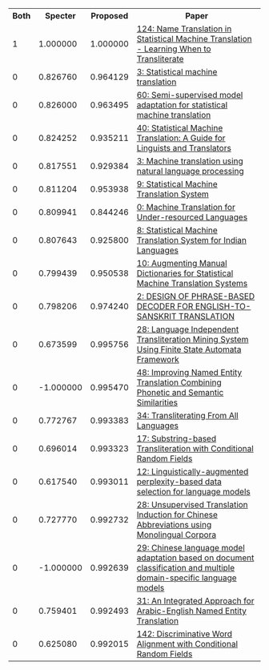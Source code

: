 <html><table><tr>
<th>Both</th>
<th>Specter</th>
<th>Proposed</th>
<th>Paper</th>
</tr>
<tr>
<td>1</td>
<td>1.000000</td>
<td>1.000000</td>
<td><a href="https://www.semanticscholar.org/paper/7e987654eae5f1b216e2c549c4390742bfc758e2">124: Name Translation in Statistical Machine Translation - Learning When to Transliterate</a></td>
</tr>
<tr>
<td>0</td>
<td>0.826760</td>
<td>0.964129</td>
<td><a href="https://www.semanticscholar.org/paper/145cb420bda5e87f34b9d0249d42a2ea01e5b390">3: Statistical machine translation</a></td>
</tr>
<tr>
<td>0</td>
<td>0.826000</td>
<td>0.963495</td>
<td><a href="https://www.semanticscholar.org/paper/d6915e14ebe9a133588b8b12522dce77931cf8d1">60: Semi-supervised model adaptation for statistical machine translation</a></td>
</tr>
<tr>
<td>0</td>
<td>0.824252</td>
<td>0.935211</td>
<td><a href="https://www.semanticscholar.org/paper/568d94b4717ccd73e0f8b36c2c27cf6dff82bc6a">40: Statistical Machine Translation: A Guide for Linguists and Translators</a></td>
</tr>
<tr>
<td>0</td>
<td>0.817551</td>
<td>0.929384</td>
<td><a href="https://www.semanticscholar.org/paper/3cdd2083cb8a4b6a7dbcc1f2a3c9d876896a2075">3: Machine translation using natural language processing</a></td>
</tr>
<tr>
<td>0</td>
<td>0.811204</td>
<td>0.953938</td>
<td><a href="https://www.semanticscholar.org/paper/fd665f754717311e14a75c873802645b2ce6f4a9">9: Statistical Machine Translation System</a></td>
</tr>
<tr>
<td>0</td>
<td>0.809941</td>
<td>0.844246</td>
<td><a href="https://www.semanticscholar.org/paper/009c9a88fb7416919984d603a99bfc58d98400cb">0: Machine Translation for Under-resourced Languages</a></td>
</tr>
<tr>
<td>0</td>
<td>0.807643</td>
<td>0.925800</td>
<td><a href="https://www.semanticscholar.org/paper/8e93363153f2253c75cb531b0cc4799dde74e323">8: Statistical Machine Translation System for Indian Languages</a></td>
</tr>
<tr>
<td>0</td>
<td>0.799439</td>
<td>0.950538</td>
<td><a href="https://www.semanticscholar.org/paper/1c46b5b5c5f444fdebc04bd86bd8443bbf676467">10: Augmenting Manual Dictionaries for Statistical Machine Translation Systems</a></td>
</tr>
<tr>
<td>0</td>
<td>0.798206</td>
<td>0.974240</td>
<td><a href="https://www.semanticscholar.org/paper/457a52f1ac4abc768dbdfeffe4ccba93ea8d088a">2: DESIGN OF PHRASE-BASED DECODER FOR ENGLISH-TO-SANSKRIT TRANSLATION</a></td>
</tr>
<tr>
<td>0</td>
<td>0.673599</td>
<td>0.995756</td>
<td><a href="https://www.semanticscholar.org/paper/f26484a1846b7382ca54e44a556b795e6f051757">28: Language Independent Transliteration Mining System Using Finite State Automata Framework</a></td>
</tr>
<tr>
<td>0</td>
<td>-1.000000</td>
<td>0.995470</td>
<td><a href="https://www.semanticscholar.org/paper/1fd11d9cdef97337fc36bd5df73c08a15ba8c44b">48: Improving Named Entity Translation Combining Phonetic and Semantic Similarities</a></td>
</tr>
<tr>
<td>0</td>
<td>0.772767</td>
<td>0.993383</td>
<td><a href="https://www.semanticscholar.org/paper/e65abae8cdbc9dc08dba5606c15768aa89220f8d">34: Transliterating From All Languages</a></td>
</tr>
<tr>
<td>0</td>
<td>0.696014</td>
<td>0.993323</td>
<td><a href="https://www.semanticscholar.org/paper/c76955143f3e6221fce4962b67ffd364a1434a2b">17: Substring-based Transliteration with Conditional Random Fields</a></td>
</tr>
<tr>
<td>0</td>
<td>0.617540</td>
<td>0.993011</td>
<td><a href="https://www.semanticscholar.org/paper/a13ed3a2031fd0a6b663af45fc58a269b2d2e22e">12: Linguistically-augmented perplexity-based data selection for language models</a></td>
</tr>
<tr>
<td>0</td>
<td>0.727770</td>
<td>0.992732</td>
<td><a href="https://www.semanticscholar.org/paper/5d259409c4409ff24bec9031cafb8225257d5a9d">28: Unsupervised Translation Induction for Chinese Abbreviations using Monolingual Corpora</a></td>
</tr>
<tr>
<td>0</td>
<td>-1.000000</td>
<td>0.992639</td>
<td><a href="https://www.semanticscholar.org/paper/28f0d466b5ab146cb3bc7b466e1233e545002228">29: Chinese language model adaptation based on document classification and multiple domain-specific language models</a></td>
</tr>
<tr>
<td>0</td>
<td>0.759401</td>
<td>0.992493</td>
<td><a href="https://www.semanticscholar.org/paper/53d6d4fa2be777313a01693d73a92f8768399598">31: An Integrated Approach for Arabic-English Named Entity Translation</a></td>
</tr>
<tr>
<td>0</td>
<td>0.625080</td>
<td>0.992015</td>
<td><a href="https://www.semanticscholar.org/paper/36d7098def8e8ade4834f9e5d79b7e232ccb4af4">142: Discriminative Word Alignment with Conditional Random Fields</a></td>
</tr>
</table></html>
